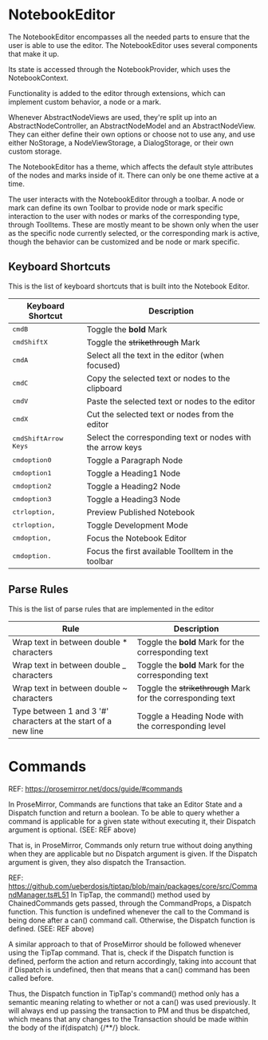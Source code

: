 # NotebookEditor

The NotebookEditor encompasses all the needed parts to ensure that the user is
able to use the editor. The NotebookEditor uses several components that make it up.

Its state is accessed through the NotebookProvider, which uses the NotebookContext.

Functionality is added to the editor through extensions, which can implement custom
behavior, a node or a mark.

Whenever AbstractNodeViews are used, they're split up into an AbstractNodeController,
an AbstractNodeModel and an AbstractNodeView. They can either define their own
options or choose not to use any, and use either NoStorage, a NodeViewStorage,
a DialogStorage, or their own custom storage.

The NotebookEditor has a theme, which affects the default style attributes of the
nodes and marks inside of it. There can only be one theme active at a time.

The user interacts with the NotebookEditor through a toolbar. A node or mark can
define its own Toolbar to provide node or mark specific interaction to the user
with nodes or marks of the corresponding type, through ToolItems.
These are mostly meant to be shown only when the user as the specific node
currently selected, or the corresponding mark is active, though the behavior can
be customized and be node or mark specific.

## Keyboard Shortcuts
This is the list of keyboard shortcuts that is built into the Notebook Editor.

| Keyboard Shortcut                                   | Description                                                    |
| --------------------------------------------------- | -------------------------------------------------------------- |
| <kbd>cmd</kbd><kbd>B</kbd>                          | Toggle the **bold** Mark                                       |
| <kbd>cmd</kbd><kbd>Shift</kbd><kbd>X</kbd>          | Toggle the ~~strikethrough~~ Mark                              |
| <kbd>cmd</kbd><kbd>A</kbd>                          | Select all the text in the editor (when focused)               |
| <kbd>cmd</kbd><kbd>C</kbd>                          | Copy the selected text or nodes to the clipboard               |
| <kbd>cmd</kbd><kbd>V</kbd>                          | Paste the selected text or nodes to the editor                 |
| <kbd>cmd</kbd><kbd>X</kbd>                          | Cut the selected text or nodes from the editor                 |
| <kbd>cmd</kbd><kbd>Shift</kbd><kbd>Arrow Keys</kbd> | Select the corresponding text or nodes with the arrow keys     |
| <kbd>cmd</kbd><kbd>option</kbd><kbd>0</kbd>         | Toggle a Paragraph Node                                        |
| <kbd>cmd</kbd><kbd>option</kbd><kbd>1</kbd>         | Toggle a Heading1 Node                                         |
| <kbd>cmd</kbd><kbd>option</kbd><kbd>2</kbd>         | Toggle a Heading2 Node                                         |
| <kbd>cmd</kbd><kbd>option</kbd><kbd>3</kbd>         | Toggle a Heading3 Node                                         |
| <kbd>ctrl</kbd><kbd>option</kbd><kbd>,</kbd>        | Preview Published Notebook                                     |
| <kbd>ctrl</kbd><kbd>option</kbd><kbd>,</kbd>        | Toggle Development Mode                                        |
| <kbd>cmd</kbd><kbd>option</kbd><kbd>,</kbd>         | Focus the Notebook Editor                                      |
| <kbd>cmd</kbd><kbd>option</kbd><kbd>.</kbd>         | Focus the first available ToolItem in the toolbar              |

## Parse Rules
This is the list of parse rules that are implemented in the editor

| Rule                                                             | Description                                                    |
| ---------------------------------------------------------------- | -------------------------------------------------------------- |
| Wrap text in between double * characters                         | Toggle the **bold** Mark for the corresponding text            |
| Wrap text in between double _ characters                         | Toggle the **bold** Mark for the corresponding text            |
| Wrap text in between double ~ characters                         | Toggle the ~~strikethrough~~ Mark for the corresponding text   |
| Type between 1 and 3 '#' characters at the start of a new line   | Toggle a Heading Node with the corresponding level             |

# Commands
REF: https://prosemirror.net/docs/guide/#commands

In ProseMirror, Commands are functions that take an Editor State and a Dispatch
function and return a boolean. To be able to query whether a command is applicable
for a given state without executing it, their Dispatch argument is optional.
(SEE: REF above)

That is, in ProseMirror, Commands only return true without doing anything
when they are applicable but no Dispatch argument is given. If the Dispatch
argument is given, they also dispatch the Transaction.

REF: https://github.com/ueberdosis/tiptap/blob/main/packages/core/src/CommandManager.ts#L51
In TipTap, the command() method used by ChainedCommands gets passed, through the
CommandProps, a Dispatch function. This function is undefined whenever the call
to the Command is being done after a can() command call. Otherwise, the Dispatch
function is defined.
(SEE: REF above)

A similar approach to that of ProseMirror should be followed whenever using the
TipTap command. That is, check if the Dispatch function is defined,
perform the action and return accordingly, taking into account that if Dispatch
is undefined, then that means that a can() command has been called before.

Thus, the Dispatch function in TipTap's command() method only has a
semantic meaning relating to whether or not a can() was used previously.
It will always end up passing the transaction to PM and thus be dispatched, which
means that any changes to the Transaction should be made within the body of the
if(dispatch) {/**/} block.
